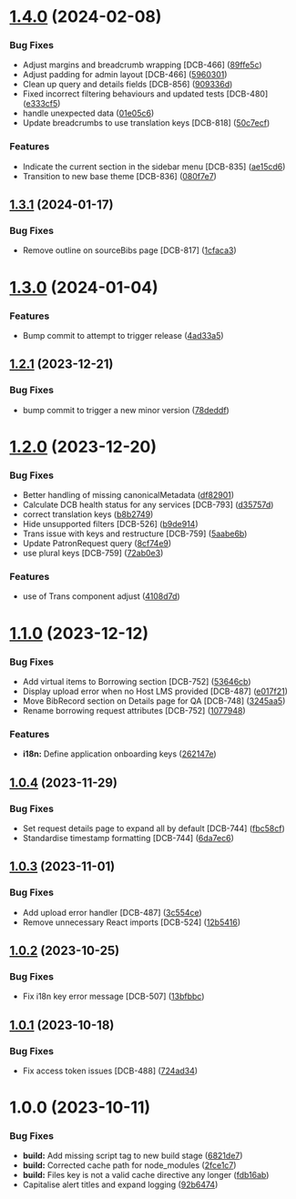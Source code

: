# [1.4.0](https://gitlab.com/knowledge-integration/libraries/dcb-admin-ui/compare/v1.3.1...v1.4.0) (2024-02-08)


### Bug Fixes

* Adjust margins and breadcrumb wrapping [DCB-466] ([89ffe5c](https://gitlab.com/knowledge-integration/libraries/dcb-admin-ui/commit/89ffe5c02feadaebd54e1eaa9ed7ff8853d2c584))
* Adjust padding for admin layout [DCB-466] ([5960301](https://gitlab.com/knowledge-integration/libraries/dcb-admin-ui/commit/596030184b891ca5dd57969bcfa68afd62093080))
* Clean up query and details fields [DCB-856] ([909336d](https://gitlab.com/knowledge-integration/libraries/dcb-admin-ui/commit/909336d7477a131a679b43215fb729ec28561bb6))
* Fixed incorrect filtering behaviours and updated tests [DCB-480] ([e333cf5](https://gitlab.com/knowledge-integration/libraries/dcb-admin-ui/commit/e333cf586cb78b584f615e5a61393ff50bc1826c))
* handle unexpected data ([01e05c6](https://gitlab.com/knowledge-integration/libraries/dcb-admin-ui/commit/01e05c6f3e2b6307d0b2082f24be59774123fb28))
* Update breadcrumbs to use translation keys [DCB-818] ([50c7ecf](https://gitlab.com/knowledge-integration/libraries/dcb-admin-ui/commit/50c7ecf5f49f1e2c12316ef755f391982f58ec8d))


### Features

* Indicate the current section in the sidebar menu [DCB-835] ([ae15cd6](https://gitlab.com/knowledge-integration/libraries/dcb-admin-ui/commit/ae15cd6f83daf17aba0c009dffe755807842026c))
* Transition to new base theme [DCB-836] ([080f7e7](https://gitlab.com/knowledge-integration/libraries/dcb-admin-ui/commit/080f7e7359cfc36414ab6f20d85dd4ff6a7dc8d1))

## [1.3.1](https://gitlab.com/knowledge-integration/libraries/dcb-admin-ui/compare/v1.3.0...v1.3.1) (2024-01-17)


### Bug Fixes

* Remove outline on sourceBibs page [DCB-817] ([1cfaca3](https://gitlab.com/knowledge-integration/libraries/dcb-admin-ui/commit/1cfaca35f36270381ff2a206a11a40fe44af0859))

# [1.3.0](https://gitlab.com/knowledge-integration/libraries/dcb-admin-ui/compare/v1.2.1...v1.3.0) (2024-01-04)


### Features

* Bump commit to attempt to trigger release ([4ad33a5](https://gitlab.com/knowledge-integration/libraries/dcb-admin-ui/commit/4ad33a559e6584b24971bdec4250c612afc1ec9e))

## [1.2.1](https://gitlab.com/knowledge-integration/libraries/dcb-admin-ui/compare/v1.2.0...v1.2.1) (2023-12-21)


### Bug Fixes

* bump commit to trigger a new minor version ([78deddf](https://gitlab.com/knowledge-integration/libraries/dcb-admin-ui/commit/78deddf27b06642b78815775428fa86657746a3b))

# [1.2.0](https://gitlab.com/knowledge-integration/libraries/dcb-admin-ui/compare/v1.1.0...v1.2.0) (2023-12-20)


### Bug Fixes

* Better handling of missing canonicalMetadata ([df82901](https://gitlab.com/knowledge-integration/libraries/dcb-admin-ui/commit/df829011f49a66a243a7bf116116fe18132bbda2))
* Calculate DCB health status for any services [DCB-793] ([d35757d](https://gitlab.com/knowledge-integration/libraries/dcb-admin-ui/commit/d35757dfb35e7c10291a6fd4c304ec4c3b78157a))
* correct translation keys ([b8b2749](https://gitlab.com/knowledge-integration/libraries/dcb-admin-ui/commit/b8b274949d35886272b0f71f50a6a5314b09ec5a))
* Hide unsupported filters [DCB-526] ([b9de914](https://gitlab.com/knowledge-integration/libraries/dcb-admin-ui/commit/b9de914a933bfd7c647065a701e36633f7993e8f))
* Trans issue with keys and restructure [DCB-759] ([5aabe6b](https://gitlab.com/knowledge-integration/libraries/dcb-admin-ui/commit/5aabe6b99a0898b657856d3e2776b3ee02a59515))
* Update PatronRequest query ([8cf74e9](https://gitlab.com/knowledge-integration/libraries/dcb-admin-ui/commit/8cf74e9b4d9766eddbb2a63a0f2c2d866eb16a93))
* use plural keys [DCB-759] ([72ab0e3](https://gitlab.com/knowledge-integration/libraries/dcb-admin-ui/commit/72ab0e39725dad0e07a4fab48c5f14d13dc9287a))


### Features

* use of Trans component adjust ([4108d7d](https://gitlab.com/knowledge-integration/libraries/dcb-admin-ui/commit/4108d7ddf25bb32e8e8d827bd77415657248840b))

# [1.1.0](https://gitlab.com/knowledge-integration/libraries/dcb-admin-ui/compare/v1.0.4...v1.1.0) (2023-12-12)


### Bug Fixes

* Add virtual items to Borrowing section [DCB-752] ([53646cb](https://gitlab.com/knowledge-integration/libraries/dcb-admin-ui/commit/53646cb751b8c027e3e1592417b7c2ffe7960b59))
* Display upload error when no Host LMS provided [DCB-487] ([e017f21](https://gitlab.com/knowledge-integration/libraries/dcb-admin-ui/commit/e017f21b36fc873fe9d3d4c9f87e29c2c110052d))
* Move BibRecord section on Details page for QA [DCB-748] ([3245aa5](https://gitlab.com/knowledge-integration/libraries/dcb-admin-ui/commit/3245aa5dac2330fe9dd9bfc09c6d2e88206ad196))
* Rename borrowing request attributes [DCB-752] ([1077948](https://gitlab.com/knowledge-integration/libraries/dcb-admin-ui/commit/1077948b4596b0c1b2e5ab9a004a946f186ab59d))


### Features

* **i18n:** Define application onboarding keys ([262147e](https://gitlab.com/knowledge-integration/libraries/dcb-admin-ui/commit/262147e63db4ecc0d31a35f7528ddbf74dd2b8ca))

## [1.0.4](https://gitlab.com/knowledge-integration/libraries/dcb-hub-admin-scaffold/compare/v1.0.3...v1.0.4) (2023-11-29)


### Bug Fixes

* Set request details page to expand all by default [DCB-744] ([fbc58cf](https://gitlab.com/knowledge-integration/libraries/dcb-hub-admin-scaffold/commit/fbc58cf46d8e0392dfba84ba7d706441bd13ca69))
* Standardise timestamp formatting [DCB-744] ([6da7ec6](https://gitlab.com/knowledge-integration/libraries/dcb-hub-admin-scaffold/commit/6da7ec65053f414f1c1a61fc7ced2a4167e288b8))

## [1.0.3](https://gitlab.com/knowledge-integration/libraries/dcb-hub-admin-scaffold/compare/v1.0.2...v1.0.3) (2023-11-01)


### Bug Fixes

* Add upload error handler [DCB-487] ([3c554ce](https://gitlab.com/knowledge-integration/libraries/dcb-hub-admin-scaffold/commit/3c554ce65099c92bd7742b5ed476dfe5aeb4d594))
* Remove unnecessary React imports [DCB-524] ([12b5416](https://gitlab.com/knowledge-integration/libraries/dcb-hub-admin-scaffold/commit/12b5416b31cdec557dde844a964a4b97de1e777c))

## [1.0.2](https://gitlab.com/knowledge-integration/libraries/dcb-hub-admin-scaffold/compare/v1.0.1...v1.0.2) (2023-10-25)


### Bug Fixes

* Fix i18n key error message [DCB-507] ([13bfbbc](https://gitlab.com/knowledge-integration/libraries/dcb-hub-admin-scaffold/commit/13bfbbc98121d4a35812b60470c2634d1b3e48fa))

## [1.0.1](https://gitlab.com/knowledge-integration/libraries/dcb-hub-admin-scaffold/compare/v1.0.0...v1.0.1) (2023-10-18)


### Bug Fixes

* Fix access token issues [DCB-488] ([724ad34](https://gitlab.com/knowledge-integration/libraries/dcb-hub-admin-scaffold/commit/724ad34c18a4a0400ff422e5ebfd3c6c11f924ce))

# 1.0.0 (2023-10-11)


### Bug Fixes

* **build:** Add missing script tag to new build stage ([6821de7](https://gitlab.com/knowledge-integration/libraries/dcb-hub-admin-scaffold/commit/6821de768fc0bd774e52449f627b715a4ca87f87))
* **build:** Corrected cache path for node_modules ([2fce1c7](https://gitlab.com/knowledge-integration/libraries/dcb-hub-admin-scaffold/commit/2fce1c7c979578981a0684a67e596b9251c0d63e))
* **build:** Files key is not a valid cache directive any longer ([fdb16ab](https://gitlab.com/knowledge-integration/libraries/dcb-hub-admin-scaffold/commit/fdb16ab0b61e234f2ff7a0106a1ade805810049d))
* Capitalise alert titles and expand logging ([92b6474](https://gitlab.com/knowledge-integration/libraries/dcb-hub-admin-scaffold/commit/92b6474d5fbbfd446c6582172c7125cc75d64428))
